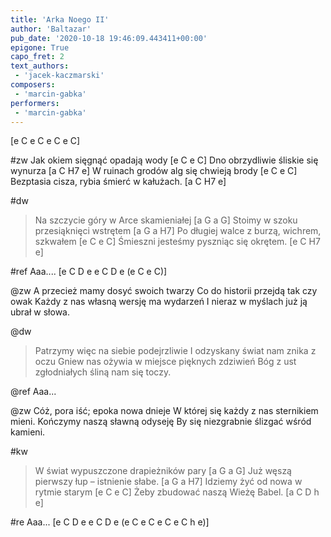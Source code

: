 ```yaml
---
title: 'Arka Noego II'
author: 'Baltazar'
pub_date: '2020-10-18 19:46:09.443411+00:00'
epigone: True
capo_fret: 2
text_authors:
 - 'jacek-kaczmarski'
composers:
 - 'marcin-gabka'
performers:
 - 'marcin-gabka'
---
```


[e C e C e C e C]

#zw
Jak okiem sięgnąć opadają wody [e C e C]
Dno obrzydliwie śliskie się wynurza [a C H7 e]
W ruinach grodów alg się chwieją brody [e C e C]
Bezptasia cisza, rybia śmierć w kałużach. [a C H7 e]

#dw
>Na szczycie góry w Arce skamieniałej [a G a G]
>Stoimy w szoku przesiąknięci wstrętem [a G a H7]
>Po długiej walce z burzą, wichrem, szkwałem [e C e C]
>Śmieszni jesteśmy pyszniąc się okrętem. [e C H7 e]

#ref
Aaa.... [e C D e   e C D e   (e C e C)]

@zw
A przecież mamy dosyć swoich twarzy
Co do historii przejdą tak czy owak
Każdy z nas własną wersję ma wydarzeń
I nieraz w myślach już ją ubrał w słowa.

@dw
>Patrzymy więc na siebie podejrzliwie
>I odzyskany świat nam znika z oczu
>Gniew nas ożywia w miejsce pięknych zdziwień
>Bóg z ust zgłodniałych śliną nam się toczy.

@ref
Aaa...

@zw
Cóż, pora iść; epoka nowa dnieje
W której się każdy z nas sternikiem mieni.
Kończymy naszą sławną odyseję
By się niezgrabnie ślizgać wśród kamieni.

#kw
>W świat wypuszczone drapieżników pary [a G a G]
>Już węszą pierwszy łup – istnienie słabe. [a G a H7]
>Idziemy żyć od nowa w rytmie starym [e C e C]
>Żeby zbudować naszą Wieżę Babel. [a C D h e]

#re
Aaa... [e C D e   e C D e   (e C e C e C e C h e)]